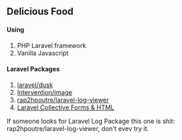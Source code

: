 <h2>Delicious Food</h2>

<h4>Using</h4>
<ol>
	<li>PHP Laravel framework</li>
	<li>Vanilla Javascript</li>
</ol>

<h4>Laravel Packages</h4>
<ol>
	<li><a href="https://github.com/laravel/dusk">laravel/dusk</a></li>
	<li><a href="http://image.intervention.io/">Intervention/image</a></li>
	<li><a href="https://github.com/rap2hpoutre/laravel-log-viewer">rap2hpoutre/laravel-log-viewer</a></li>
	<li><a href="https://laravelcollective.com/docs/5.4/html">Laravel Collective Forms & HTML</a></li>
</ol>

<p>If someone looks for Laravel Log Package this one is shit: rap2hpoutre/laravel-log-viewer, don't evev try it. </p>
